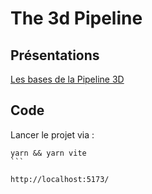 # The 3d Pipeline

## Présentations

[Les bases de la Pipeline 3D](presentation/presentation.pdf)

## Code

Lancer le projet via :
````
yarn && yarn vite
```

http://localhost:5173/